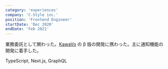 ```yaml
---
category: 'experiences'
company: 'C-Style inc.'
position: 'Frontend Engineer'
startDate: 'Dec 2020'
endDate: 'Feb 2021'
---
```


業務委託として関わった。[KawaVo](https://lp.kawavo.com/) の β 版の開発に携わった。主に通知機能の開発に着手した。

TypeScript, Next.js, GraphQL
